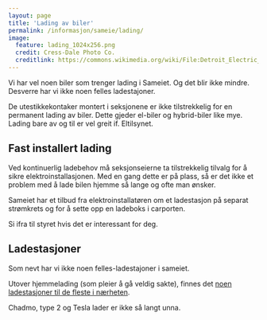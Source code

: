 ```yaml
---
layout: page
title: 'Lading av biler'
permalink: /informasjon/sameie/lading/
image:
  feature: lading_1024x256.png
  credit: Cress-Dale Photo Co.
  creditlink: https://commons.wikimedia.org/wiki/File:Detroit_Electric_car_charging.png
---
```

Vi har vel noen biler som trenger lading i Sameiet. Og det blir ikke mindre. Desverre har vi ikke noen felles ladestajoner.

De utestikkekontaker montert i seksjonene er ikke tilstrekkelig for en permanent lading av biler. Dette gjeder el-biler og hybrid-biler like mye. Lading bare av og til er vel greit if. Eltilsynet.


## Fast installert lading

Ved kontinuerlig ladebehov må seksjonseierne ta tilstrekkelig tilvalg for å sikre elektroinstallasjonen. Med en gang dette er på plass, så er det ikke et problem med å lade bilen hjemme så lange og ofte man ønsker.

Sameiet har et tilbud fra elektroinstallatøren om et ladestasjon på separat strømkrets og for å sette opp en ladeboks i carporten.

Si ifra til styret hvis det er interessant for deg.


## Ladestasjoner

Som nevt har vi ikke noen felles-ladestajoner i sameiet.

Utover hjemmelading (som pleier å gå veldig sakte), finnes det [noen ladestasjoner til de fleste i nærheten](https://www.ladestasjoner.no/kart/?lat=59.7478871&lng=10.274195400000053&location=false&name=Linnesstranda%20barnehage,%20Linnesstranda,%20Lier,%20Norway).

Chadmo, type 2 og Tesla lader er ikke så langt unna.
